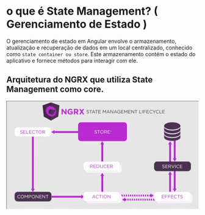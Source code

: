 # o que é State Management? ( Gerenciamento de Estado )

O gerenciamento de estado em Angular envolve o armazenamento, atualização e recuperação de dados em um local centralizado, conhecido como `state container ou store`. Este armazenamento contém o estado do aplicativo e fornece métodos para interagir com ele.

## Arquitetura do NGRX que utiliza State Management como core.

![](./imagens/arquitetura-gerenciamento-de-estado.png)
